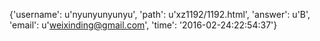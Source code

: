 {'username': u'nyunyunyunyu', 'path': u'xz1192/1192.html', 'answer': u'B', 'email': u'weixinding@gmail.com', 'time': '2016-02-24:22:54:37'}